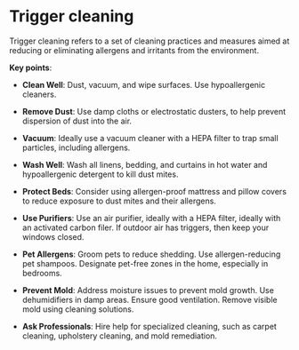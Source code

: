 # Trigger cleaning

Trigger cleaning refers to a set of cleaning practices and measures aimed at reducing or eliminating allergens and irritants from the environment.

**Key points**:

* **Clean Well**: Dust, vacuum, and wipe surfaces. Use hypoallergenic cleaners.

* **Remove Dust**: Use damp cloths or electrostatic dusters, to help prevent dispersion of dust into the air.

* **Vacuum**: Ideally use a vacuum cleaner with a HEPA filter to trap small particles, including allergens.

* **Wash Well**: Wash all linens, bedding, and curtains in hot water and hypoallergenic detergent to kill dust mites.

* **Protect Beds**: Consider using allergen-proof mattress and pillow covers to reduce exposure to dust mites and their allergens.

* **Use Purifiers**: Use an air purifier, ideally with a HEPA filter, ideally with an activated carbon filer. If outdoor air has triggers, then keep your windows closed.

* **Pet Allergens**: Groom pets to reduce shedding. Use allergen-reducing pet shampoos. Designate pet-free zones in the home, especially in bedrooms.

* **Prevent Mold**: Address moisture issues to prevent mold growth. Use dehumidifiers in damp areas. Ensure good ventilation. Remove visible mold using cleaning solutions.

* **Ask Professionals**: Hire help for specialized cleaning, such as carpet cleaning, upholstery cleaning, and mold remediation.
